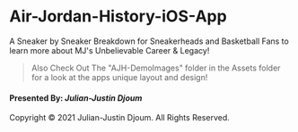 # Air-Jordan-History-iOS-App

A Sneaker by Sneaker Breakdown for Sneakerheads and Basketball Fans to learn more about MJ's Unbelievable Career &amp; Legacy!

> Also Check Out The "AJH-DemoImages" folder in the Assets folder for a look at the apps unique layout and design!

#### Presented By: *Julian-Justin Djoum*

Copyright © 2021 Julian-Justin Djoum. All Rights Reserved.
